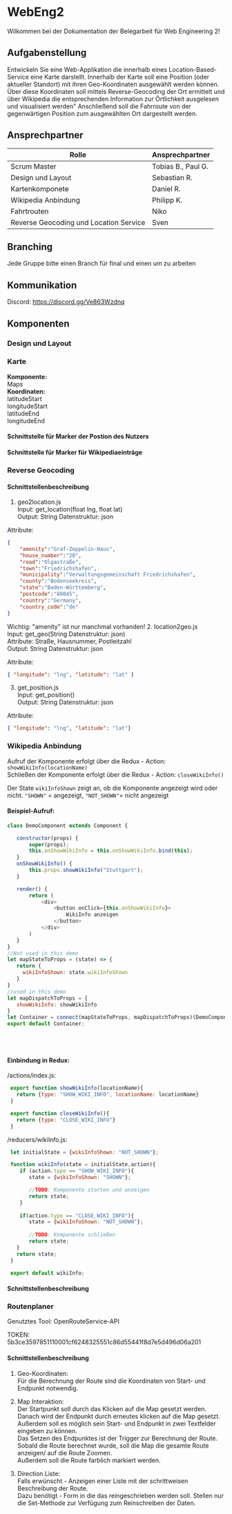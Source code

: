 # WebEng2
Wilkommen bei der Dokumentation der Belegarbeit für Web Engineering 2!

## Aufgabenstellung
Entwickeln Sie eine Web-Applikation die innerhalb eines Location-Based-Service eine Karte darstellt. Innerhalb der Karte soll eine Position (oder aktueller Standort) mit ihren Geo-Koordinaten ausgewählt werden können. Über diese Koordinaten soll mittels Reverse-Geocoding der Ort ermittelt und über Wikipedia die entsprechenden Information zur Örtlichkeit ausgelesen und visualisiert werden" Anschließend soll die Fahrroute von der gegenwärtigen Position zum ausgewählten Ort dargestellt werden.

## Ansprechpartner

| Rolle                                  | Ansprechpartner           |
| -------------------------------------- | ------------------------- |
| Scrum Master                           | Tobias B., Paul G.        |
| Design und Layout                      | Sebastian R.              |
| Kartenkomponete                        | Daniel R.                 |
| Wikipedia Anbindung                    | Philipp K.                |
| Fahrtrouten                            | Niko                       |
| Reverse Geocoding und Location Service | Sven                      |

## Branching

Jede Gruppe bitte einen Branch für final und einen um zu arbeiten
 
## Kommunikation 
Discord: https://discord.gg/Ve863Wzdnq
## Komponenten 

### Design und Layout

### Karte

<b>Komponente:</b><br/>Maps<br/>
<b>Koordinaten:</b>	<br/>latitudeStart
		<br/>longitudeStart
		<br/>latitudeEnd
		<br/>longitudeEnd<br/>

#### Schnittstelle für Marker der Postion des Nutzers

#### Schnittstelle für Marker für Wikipediaeinträge

### Reverse Geocoding

#### Schnittstellenbeschreibung

1.	geo2location.js <br> 
Input: get_location(float lng, float lat) <br>
Output: String Datenstruktur: json <br>

Attribute: 
```json
{
	"amenity":"Graf-Zeppelin-Haus",
	"house_number":"20",
	"road":"Olgastraße",
	"town":"Friedrichshafen",
	"municipality":"Verwaltungsgemeinschaft Friedrichshafen",
	"county":"Bodenseekreis",
	"state":"Baden-Württemberg",
	"postcode":"88045",
	"country":"Germany",
	"country_code":"de"
}
```
Wichtig: "amenity" ist nur manchmal vorhanden!
2.	location2geo.js <br>
Input: get_geo(String Datenstruktur: json) <br>
Attribute: Straße, Hausnummer, Postleitzahl <br>
Output: String Datenstruktur: json <br>

Attribute: 
```json
{ "longitude": "lng", "latitude": "lat" } 
```


3.	get_position.js <br>
Input: get_position() <br>
Output: String Datenstruktur: json <br>

Attribute: 
```json
{ "longitude": "lng", "latitude": "lat"}
```


### Wikipedia Anbindung
 Aufruf der Komponente erfolgt über die Redux - Action: `showWikiInfo(locationName)`</br>
 Schließen der Komponente erfolgt über die Redux - Action: `closeWikiInfo()`

 Der State `wikiInfoShown` zeigt an, ob die Komponente angezeigt wird oder nicht.
  `"SHOWN"` = angezeigt, `"NOT_SHOWN"`= nicht angezeigt
  
 #### Beispiel-Aufruf:
 ```javascript
 class DemoComponent extends Component {

	constructor(props) {
		super(props);
		this.onShowWikiInfo = this.onShowWikiInfo.bind(this);
	}
	onShowWikiInfo() {
		this.props.showWikiInfo("Stuttgart");
	}

	render() {
		return (
            <div>
                <button onClick={this.onShowWikiInfo}> 
                    WikiInfo anzeigen
                </button>
            </div>
		)
	}
}
//Not used in this demo
let mapStateToProps = (state) => {
    return {
      wikiInfoShown: state.wikiInfoShown
    }
}
//used in this demo
let mapDispatchToProps = {
    showWikiInfo: showWikiInfo
}
let Container = connect(mapStateToProps, mapDispatchToProps)(DemoComponent);
export default Container;
 ```
 </br></br>
 #### Einbindung in Redux:
  /actions/index.js:
  ```javascript
   export function showWikiInfo(locationName){
     return {type: "SHOW_WIKI_INFO", locationName: locationName}
   }

   export function closeWikiInfo(){
     return {type: "CLOSE_WIKI_INFO"}
   }
   ```
 
 /reducers/wikiInfo.js:
 ```javascript
  let initialState = {wikiInfoShown: "NOT_SHOWN"};

  function wikiInfo(state = initialState,action){
	 if (action.type == "SHOW_WIKI_INFO"){
        state = {wikiInfoShown: "SHOWN"};

        //TODO: Komponente starten und anzeigen
        return state;
	 }
	
	 if(action.type == "CLOSE_WIKI_INFO"){
        state = {wikiInfoShown: "NOT_SHOWN"};
        
        //TODO: Komponente schließen
        return state;
    }  
    return state;
  }

  export default wikiInfo;
  ```
#### Schnittstellenbeschreibung

### Routenplaner 

Genutztes Tool: OpenRouteService-API

TOKEN: 5b3ce3597851110001cf6248325551c86d55441f8d7e5d496d06a201

#### Schnittstellenbeschreibung

1. 	Geo-Koordinaten: <br>
	Für die Berechnung der Route sind die Koordinaten von Start- und Endpunkt notwendig. <br>
	
2. 	Map Interaktion: <br>
	Der Startpunkt soll durch das Klicken auf die Map gesetzt werden. Danach wird der Endpunkt durch erneutes klicken auf die Map gesetzt. <br>
	Außerdem soll es möglich sein Start- und Endpunkt in zwei Textfelder eingeben zu können. <br>
	Das Setzen des Endpunktes ist der Trigger zur Berechnung der Route. <br>
	Sobald die Route berechnet wurde, soll die Map die gesamte Route anzeigen/ auf die Route Zoomen. <br>
	Außerdem soll die Route farblich markiert werden. <br>
	
3.	Direction Liste: <br>
	Falls erwünscht - Anzeigen einer Liste mit der schrittweisen Beschreibung der Route. <br>
	Dazu benötigt - Form in die das reingeschrieben werden soll. Stellen nur die Set-Methode zur Verfügung zum Reinschreiben der Daten. <br>


	


